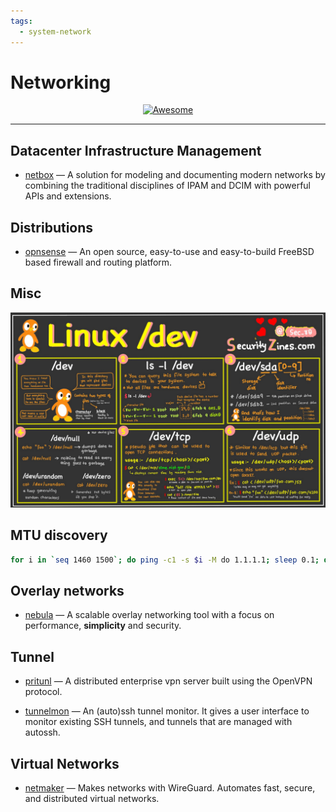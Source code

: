 ```yaml
---
tags:
  - system-network
---
```


# Networking

<div align="center">
    <a href="https://awesome.re">
        <img src="https://awesome.re/badge.svg" alt="Awesome">
    </a>
</div>

* * *

## Datacenter Infrastructure Management

- [netbox](https://github.com/netbox-community/netbox) — A solution for modeling and documenting modern networks by combining the traditional disciplines of IPAM and DCIM with powerful APIs and extensions.

## Distributions

- [opnsense](https://opnsense.org/) — An open source, easy-to-use and easy-to-build FreeBSD based firewall and routing platform.

## Misc

![5e84bd9d64bd9cc3b642d118651431c6.png](../assets/5e84bd9d64bd9cc3b642d118651431c6.png)

## MTU discovery

```bash
for i in `seq 1460 1500`; do ping -c1 -s $i -M do 1.1.1.1; sleep 0.1; done
```

## Overlay networks

- [nebula](https://github.com/slackhq/nebula) — A scalable overlay networking tool with a focus on performance, **simplicity** and security.

## Tunnel

- [pritunl](https://github.com/pritunl/pritunl) — A distributed enterprise vpn server built using the OpenVPN protocol.

- [tunnelmon](https://github.com/nojhan/tunnelmon) — An (auto)ssh tunnel monitor. It gives a user interface to monitor existing SSH tunnels, and tunnels that are managed with autossh.

## Virtual Networks

- [netmaker](https://github.com/gravitl/netmaker) — Makes networks with WireGuard. Automates fast, secure, and distributed virtual networks.

